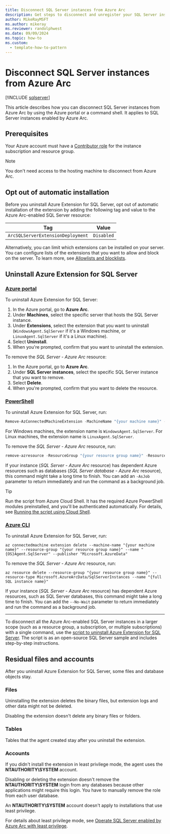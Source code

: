 ```yaml
---
title: Disconnect SQL Server instances from Azure Arc
description: Get steps to disconnect and unregister your SQL Server instances from Azure Arc.
author: MikeRayMSFT
ms.author: mikeray
ms.reviewer: randolphwest
ms.date: 09/09/2024
ms.topic: how-to
ms.custom:
  - template-how-to-pattern
---
```


# Disconnect SQL Server instances from Azure Arc

[!INCLUDE [sqlserver](../../includes/applies-to-version/sqlserver.md)]

This article describes how you can disconnect SQL Server instances from Azure Arc by using the Azure portal or a command shell. It applies to SQL Server instances enabled by Azure Arc.

## Prerequisites

Your Azure account must have a [Contributor role](/azure/role-based-access-control/built-in-roles#contributor) for the instance subscription and resource group.

> [!NOTE]  
> You don't need access to the hosting machine to disconnect from Azure Arc.

## Opt out of automatic installation

Before you uninstall Azure Extension for SQL Server, opt out of automatic installation of the extension by adding the following tag and value to the Azure Arc-enabled SQL Server resource:

| Tag | Value |
| --- | --- |
| `ArcSQLServerExtensionDeployment` | `Disabled` |

Alternatively, you can limit which extensions can be installed on your server. You can configure lists of the extensions that you want to allow and block on the server. To learn more, see [Allowlists and blocklists](/azure/azure-arc/servers/security-extensions#allowlists-and-blocklists).

## Uninstall Azure Extension for SQL Server

### [Azure portal](#tab/azure)

To uninstall Azure Extension for SQL Server:

1. In the Azure portal, go to **Azure Arc**.
1. Under **Machines**, select the specific server that hosts the SQL Server instance.
1. Under **Extensions**, select the extension that you want to uninstall (`WindowsAgent.SqlServer` if it's a Windows machine, or `LinuxAgent.SqlServer` if it's a Linux machine).
1. Select **Uninstall**.
1. When you're prompted, confirm that you want to uninstall the extension.

To remove the *SQL Server - Azure Arc* resource:

1. In the Azure portal, go to **Azure Arc**.
1. Under **SQL Server instances**, select the specific SQL Server instance that you want to remove.
1. Select **Delete**.
1. When you're prompted, confirm that you want to delete the resource.

### [PowerShell](#tab/powershell)

To uninstall Azure Extension for SQL Server, run:

```powershell
Remove-AzConnectedMachineExtension -MachineName "{your machine name}" -ResourceGroup "{your resource group name}" -Name "{extension name}" -NoWait
```

For Windows machines, the extension name is `WindowsAgent.SqlServer`. For Linux machines, the extension name is `LinuxAgent.SqlServer`.

To remove the *SQL Server - Azure Arc* resource, run:

```powershell
remove-azresource -ResourceGroup "{your resource group name}" -ResourceType Microsoft.AzureArcData/SqlServerInstances -Name "{full SQL instance name}" -Force
```

If your instance (*SQL Server - Azure Arc* resource) has dependent Azure resources such as databases (*SQL Server database - Azure Arc* resource), this command might take a long time to finish. You can add an `-AsJob` parameter to return immediately and run the command as a background job.

> [!TIP]  
> Run the script from Azure Cloud Shell. It has the required Azure PowerShell modules preinstalled, and you'll be authenticated automatically. For details, see [Running the script using Cloud Shell](https://github.com/microsoft/sql-server-samples/tree/master/samples/manage/azure-arc-enabled-sql-server/uninstall-azure-extension-for-sql-server#running-the-script-using-cloud-shell).

### [Azure CLI](#tab/az)

To uninstall Azure Extension for SQL Server, run:

```azurecli
az connectedmachine extension delete --machine-name "{your machine name}" --resource-group "{your resource group name}" --name "{OS}Agent.SqlServer" --publisher "Microsoft.AzureData"
```

To remove the *SQL Server - Azure Arc* resource, run:

```azurecli
az resource delete --resource-group "{your resource group name}" --resource-type Microsoft.AzureArcData/SqlServerInstances --name "{full SQL instance name}"
```

If your instance (*SQL Server - Azure Arc* resource) has dependent Azure resources, such as SQL Server databases, this command might take a long time to finish. You can add the `--No-Wait` parameter to return immediately and run the command as a background job.

---

To disconnect all the Azure Arc-enabled SQL Server instances in a larger scope (such as a resource group, a subscription, or multiple subscriptions) with a single command, use the [script to uninstall Azure Extension for SQL Server](https://github.com/microsoft/sql-server-samples/tree/master/samples/manage/azure-arc-enabled-sql-server/uninstall-azure-extension-for-sql-server). The script is as an open-source SQL Server sample and includes step-by-step instructions.

## Residual files and accounts

After you uninstall Azure Extension for SQL Server, some files and database objects stay.

### Files

Uninstalling the extension deletes the binary files, but extension logs and other data might not be deleted.

Disabling the extension doesn't delete any binary files or folders.

### Tables

Tables that the agent created stay after you uninstall the extension.

### Accounts

If you didn't install the extension in least privilege mode, the agent uses the **NTAUTHORITY\SYSTEM** account.

Disabling or deleting the extension doesn't remove the **NTAUTHORITY\SYSTEM** login from any databases because other applications might require this login. You have to manually remove the role from each user database.

An **NTAUTHORITY\SYSTEM** account doesn't apply to installations that use least privilege.

For details about least privilege mode, see [Operate SQL Server enabled by Azure Arc with least privilege](configure-least-privilege.md).
